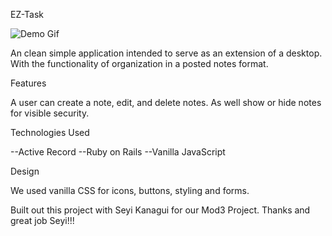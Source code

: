 EZ-Task

<img alt="Demo Gif" src="https://media.giphy.com/media/jzMbTCHMbWgoHh2F9P/giphy.gif">

An clean simple application intended to serve as an extension of a desktop. With the functionality of organization in a posted notes format. 

Features

A user can create a note, edit, and delete notes. As well show or hide notes for visible security. 

Technologies Used

--Active Record
--Ruby on Rails
--Vanilla JavaScript

Design

We used vanilla CSS for icons, buttons, styling and forms. 

Built out this project with Seyi Kanagui for our Mod3 Project. Thanks and great job Seyi!!! 

